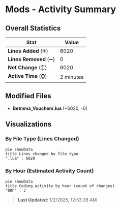 # Mods - Activity Summary 

## Overall Statistics

| Stat                   | Value                                                             |
| ---------------------- | ----------------------------------------------------------------- |
| **Lines Added** (➕)   | 6020                                          |
| **Lines Removed** (➖) | 0                                        |
| **Net Change** (↕)    | 6020                |
| **Active Time** (⌚)   | 2 minutes |


## Modified Files
- **Betmma_Vouchers.lua** (+6020, -0)

## Visualizations

### By File Type (Lines Changed)

```mermaid
pie showData
title Lines changed by file type
".lua" : 6020
```

### By Hour (Estimated Activity Count)

```mermaid
pie showData
title Coding activity by hour (count of changes)
"00h" : 3
```


> **Last Updated:** 1/2/2025, 12:53:28 AM